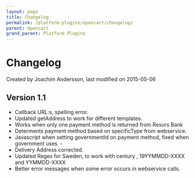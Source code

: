 ```yaml
---
layout: page
title: Changelog
permalink: /platform-plugins/opencart/changelog/
parent: Opencart
grand_parent: Platform Plugins
---
```




# Changelog 
Created by Joachim Andersson, last modified on 2015-05-06
## Version 1.1
- Callback URL:s, spelling error.
- Updated getAddress to work for different templates.
- Works when only one payment method is returned from Resurs Bank
- Determents payment method based on specificType from webservice.
- Javascript when setting governmentId on payment method, fixed when
  government uses  -
- Delivery Address corrected.
- Updated Regex for Sweden, to work with century , 19YYMMDD-XXXX and
  YYMMDD-XXXX
- Better error messages when some error occurs in webservice calls.  

